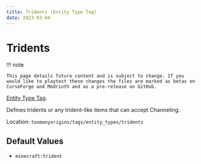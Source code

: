 ```yaml
---
title: Tridents (Entity Type Tag)
date: 2023-03-04
---
```

# Tridents

!!! note

    This page details future content and is subject to change. If you would like to playtest these changes the files are marked as betas on CurseForge and Modrinth and as a pre-release on GitHub.

[Entity Type Tag](../tags.md).

Defines tridents or any trident-like items that can accept Channeling.

Location: `toomanyorigins/tags/entity_types/tridents`

## Default Values
- `minecraft:trident`